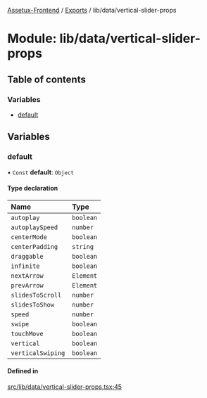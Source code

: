 [Assetux-Frontend](../README.md) / [Exports](../modules.md) / lib/data/vertical-slider-props

# Module: lib/data/vertical-slider-props

## Table of contents

### Variables

- [default](lib_data_vertical_slider_props.md#default)

## Variables

### default

• `Const` **default**: `Object`

#### Type declaration

| Name | Type |
| :------ | :------ |
| `autoplay` | `boolean` |
| `autoplaySpeed` | `number` |
| `centerMode` | `boolean` |
| `centerPadding` | `string` |
| `draggable` | `boolean` |
| `infinite` | `boolean` |
| `nextArrow` | `Element` |
| `prevArrow` | `Element` |
| `slidesToScroll` | `number` |
| `slidesToShow` | `number` |
| `speed` | `number` |
| `swipe` | `boolean` |
| `touchMove` | `boolean` |
| `vertical` | `boolean` |
| `verticalSwiping` | `boolean` |

#### Defined in

[src/lib/data/vertical-slider-props.tsx:45](https://github.com/ASSETUX/frontend/blob/9a68660/src/lib/data/vertical-slider-props.tsx#L45)
